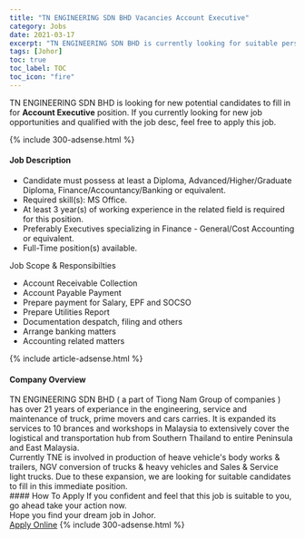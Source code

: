 ```yaml
---
title: "TN ENGINEERING SDN BHD Vacancies Account Executive" 
category: Jobs 
date: 2021-03-17 
excerpt: "TN ENGINEERING SDN BHD is currently looking for suitable person to fill in the Account Executive which based in Johor" 
tags: [Johor] 
toc: true 
toc_label: TOC 
toc_icon: "fire" 
--- 
```


<p>TN ENGINEERING SDN BHD is looking for new potential candidates to fill in for <b>Account Executive</b> position. If you currently looking for new job opportunities and qualified with the job desc, feel free to apply this job.
</p>{% include 300-adsense.html %} 
<div><div><h4>Job Description</h4></div><div><div><span><div><ul><li>Candidate must possess at least a Diploma, Advanced/Higher/Graduate Diploma, Finance/Accountancy/Banking or equivalent.</li><li>Required skill(s): MS Office.</li><li>At least 3 year(s) of working experience in the related field is required for this position.</li><li>Preferably Executives specializing in Finance - General/Cost Accounting or equivalent.</li><li>Full-Time position(s) available.</li></ul><div>Job Scope &amp; Responsibilties&#160;</div><ul><li>Account Receivable Collection</li><li>Account Payable Payment</li><li>Prepare payment for Salary, EPF and SOCSO</li><li>Prepare Utilities Report</li><li>Documentation despatch, filing and others</li><li>Arrange banking matters</li><li>Accounting related matters&#160;</li></ul></div></span></div></div></div> 
{% include article-adsense.html %} 
<div><div><h4>Company Overview</h4></div><div><div><span><div><div>
	TN ENGINEERING SDN BHD ( a part of Tiong Nam Group of companies ) has over 21 years of experiance in the engineering, service and maintenance of truck, prime movers and cars carries. It is expanded its services to 10 brances and workshops in Malaysia to extensively cover the logistical and transportation hub from Southern Thailand to entire Peninsula and East Malaysia.</div>
<div>
	Currently TNE is involved in production of heave vehicle's body works &amp; trailers, NGV conversion of trucks &amp; heavy vehicles and Sales &amp; Service light trucks. Due to these expansion, we are looking for suitable candidates to fill in this immediate position.</div></div></span></div></div></div> 
#### How To Apply 
If you confident and feel that this job is suitable to you, go ahead take your action now. <br/> 
Hope you find your dream job in Johor. <br/> 
<a href="https://www.jobstreet.com.my/en/job/account-executive-4501490?jobId=jobstreet-my-job-4501490&" class="btn btn--info" target="_blank" rel="nofollow noopenner">Apply Online</a> 
{% include 300-adsense.html %} 